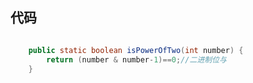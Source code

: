 ## 代码

```java

  	public static boolean isPowerOfTwo(int number) {
		return (number & number-1)==0;//二进制位与
	}
  
```
